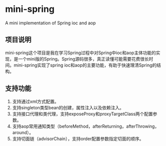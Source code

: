 # mini-spring
A mini implementation of Spring ioc and aop

<h2>项目说明</h2>
mini-spring这个项目是我在学习Spring过程中对Spring中ioc和aop主体功能的实现，是一个mini版的Spring。Spring源码很多，真正读懂可能需要花费很长时间。mini-spring实现了spring ioc和aop的主要功能，有助于快速理清Spring的结构。
<h2>支持功能</h2>
<ol>
<li>支持通过xml方式配置。</li>
<li>支持singleton类型bean的创建，属性注入以及依赖注入。</li>
<li>支持接口代理和类代理，支持exposeProxy和proxyTargetClass两个配置参数。</li>
<li>支持aop常用通知类型（beforeMethod，afterReturning，afterThrowing，around）。</li>
<li>支持切面链（advisorChain），支持order配置参数指定切面的顺序。</li>
</ol>
